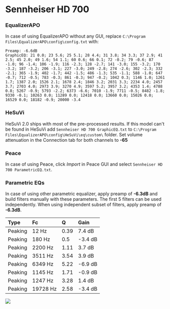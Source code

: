 # Sennheiser HD 700

### EqualizerAPO
In case of using EqualizerAPO without any GUI, replace `C:\Program Files\EqualizerAPO\config\config.txt`
with:
```
Preamp: -6.6dB
GraphicEQ: 21 0.0; 23 5.6; 25 5.1; 28 4.4; 31 3.8; 34 3.3; 37 2.9; 41 2.5; 45 2.0; 49 1.6; 54 1.1; 60 0.6; 66 0.1; 72 -0.2; 79 -0.6; 87 -1.0; 96 -1.4; 106 -1.9; 116 -2.3; 128 -2.7; 141 -3.0; 155 -3.2; 170 -3.2; 187 -3.2; 206 -3.1; 227 -3.0; 249 -2.8; 274 -2.6; 302 -2.3; 332 -2.1; 365 -1.9; 402 -1.7; 442 -1.5; 486 -1.3; 535 -1.1; 588 -1.0; 647 -0.7; 712 -0.5; 783 -0.3; 861 -0.3; 947 -0.2; 1042 0.3; 1146 1.0; 1261 1.7; 1387 2.0; 1526 2.1; 1678 2.4; 1846 3.2; 2031 3.3; 2234 4.0; 2457 3.7; 2703 4.0; 2973 3.9; 3270 4.9; 3597 5.2; 3957 3.2; 4353 1.4; 4788 0.8; 5267 -0.9; 5793 -2.2; 6373 -6.6; 7010 -1.9; 7711 -0.5; 8482 -1.8; 9330 -0.1; 10263 0.0; 11289 0.0; 12418 0.0; 13660 0.0; 15026 0.0; 16529 0.0; 18182 -0.9; 20000 -3.4
```

### HeSuVi
HeSuVi 2.0 ships with most of the pre-processed results. If this model can't be found in HeSuVi add
`Sennheiser HD 700 GraphicEQ.txt` to `C:\Program Files\EqualizerAPO\config\HeSuVi\eq\custom\` folder.
Set volume attenuation in the Connection tab for both channels to **-65**

### Peace
In case of using Peace, click *Import* in Peace GUI and select `Sennheiser HD 700 ParametricEQ.txt`.

### Parametric EQs
In case of using other parametric equalizer, apply preamp of **-6.3dB** and build filters manually
with these parameters. The first 5 filters can be used independently.
When using independent subset of filters, apply preamp of **-6.3dB**.

| Type    | Fc       |    Q | Gain    |
|:--------|:---------|:-----|:--------|
| Peaking | 12 Hz    | 0.39 | 7.4 dB  |
| Peaking | 180 Hz   | 0.5  | -3.4 dB |
| Peaking | 2200 Hz  | 1.11 | 3.7 dB  |
| Peaking | 3511 Hz  | 3.54 | 3.9 dB  |
| Peaking | 6349 Hz  | 5.22 | -6.9 dB |
| Peaking | 1145 Hz  | 1.71 | -0.9 dB |
| Peaking | 1247 Hz  | 3.28 | 1.4 dB  |
| Peaking | 19728 Hz | 2.58 | -3.4 dB |

![](https://raw.githubusercontent.com/jaakkopasanen/AutoEq/master/results/rtings/sbaf-serious/Sennheiser%20HD%20700/Sennheiser%20HD%20700.png)